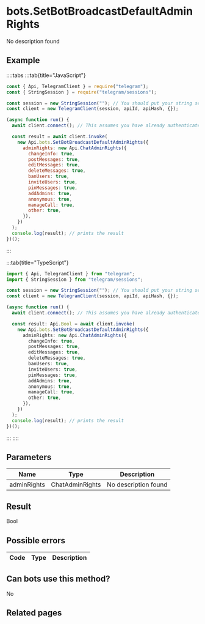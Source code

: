 # bots.SetBotBroadcastDefaultAdminRights

No description found

## Example

::::tabs
:::tab{title="JavaScript"}

```js
const { Api, TelegramClient } = require("telegram");
const { StringSession } = require("telegram/sessions");

const session = new StringSession(""); // You should put your string session here
const client = new TelegramClient(session, apiId, apiHash, {});

(async function run() {
  await client.connect(); // This assumes you have already authenticated with .start()

  const result = await client.invoke(
    new Api.bots.SetBotBroadcastDefaultAdminRights({
      adminRights: new Api.ChatAdminRights({
        changeInfo: true,
        postMessages: true,
        editMessages: true,
        deleteMessages: true,
        banUsers: true,
        inviteUsers: true,
        pinMessages: true,
        addAdmins: true,
        anonymous: true,
        manageCall: true,
        other: true,
      }),
    })
  );
  console.log(result); // prints the result
})();
```

:::

:::tab{title="TypeScript"}

```ts
import { Api, TelegramClient } from "telegram";
import { StringSession } from "telegram/sessions";

const session = new StringSession(""); // You should put your string session here
const client = new TelegramClient(session, apiId, apiHash, {});

(async function run() {
  await client.connect(); // This assumes you have already authenticated with .start()

  const result: Api.Bool = await client.invoke(
    new Api.bots.SetBotBroadcastDefaultAdminRights({
      adminRights: new Api.ChatAdminRights({
        changeInfo: true,
        postMessages: true,
        editMessages: true,
        deleteMessages: true,
        banUsers: true,
        inviteUsers: true,
        pinMessages: true,
        addAdmins: true,
        anonymous: true,
        manageCall: true,
        other: true,
      }),
    })
  );
  console.log(result); // prints the result
})();
```

:::
::::

## Parameters

|    Name     | Type            | Description          |
| :---------: | --------------- | -------------------- |
| adminRights | ChatAdminRights | No description found |

## Result

Bool

## Possible errors

| Code | Type | Description |
| :--: | ---- | ----------- |

## Can bots use this method?

No

## Related pages
